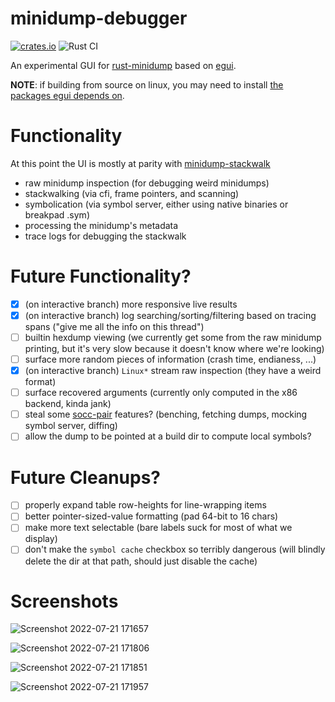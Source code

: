 # minidump-debugger

[![crates.io](https://img.shields.io/crates/v/minidump-debugger.svg)](https://crates.io/crates/minidump-debugger) ![Rust CI](https://github.com/Gankra/minidump-debugger/workflows/Rust/badge.svg?branch=main)

An experimental GUI for [rust-minidump](https://github.com/rust-minidump/rust-minidump) based on [egui](https://www.egui.rs/).

**NOTE**: if building from source on linux, you may need to install [the packages egui depends on](https://github.com/emilk/egui#demo).

# Functionality

At this point the UI is mostly at parity with [minidump-stackwalk](https://github.com/rust-minidump/rust-minidump/tree/main/minidump-stackwalk)

* raw minidump inspection (for debugging weird minidumps)
* stackwalking (via cfi, frame pointers, and scanning)
* symbolication (via symbol server, either using native binaries or breakpad .sym)
* processing the minidump's metadata
* trace logs for debugging the stackwalk

# Future Functionality?

* [x] (on interactive branch) more responsive live results
* [x] (on interactive branch) log searching/sorting/filtering based on tracing spans ("give me all the info on this thread")
* [ ] builtin hexdump viewing (we currently get some from the raw minidump printing, but it's very slow because it doesn't know where we're looking)
* [ ] surface more random pieces of information (crash time, endianess, ...)
* [x] (on interactive branch) `Linux*` stream raw inspection (they have a weird format)
* [ ] surface recovered arguments (currently only computed in the x86 backend, kinda jank)
* [ ] steal some [socc-pair](https://github.com/Gankra/socc-pair/) features? (benching, fetching dumps, mocking symbol server, diffing)
* [ ] allow the dump to be pointed at a build dir to compute local symbols?

# Future Cleanups?

* [ ] properly expand table row-heights for line-wrapping items
* [ ] better pointer-sized-value formatting (pad 64-bit to 16 chars)
* [ ] make more text selectable (bare labels suck for most of what we display)
* [ ] don't make the `symbol cache` checkbox so terribly dangerous (will blindly delete the dir at that path, should just disable the cache)

# Screenshots

![Screenshot 2022-07-21 171657](https://user-images.githubusercontent.com/1136864/180317424-c6abb289-dc63-4aa7-a092-2e29b5fb88aa.png)

![Screenshot 2022-07-21 171806](https://user-images.githubusercontent.com/1136864/180317446-04be55aa-206c-4d84-b303-6bcbfb7068bc.png)

![Screenshot 2022-07-21 171851](https://user-images.githubusercontent.com/1136864/180317454-3f158dd7-47e2-455f-9847-e42e58a918a2.png)

![Screenshot 2022-07-21 171957](https://user-images.githubusercontent.com/1136864/180317467-bd2bfa4a-ecbb-4fcc-8b36-dfa807397e83.png)
